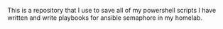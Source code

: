 This is a repository that I use to save all of my powershell scripts I have written and write playbooks for ansible semaphore in my homelab.
